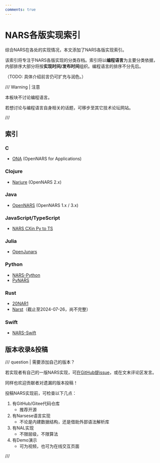 ```yaml
---
comments: true
---
```


# NARS各版实现索引

综合NARS在各处的实现情况，本文添加了NARS各版实现索引。

该索引将专注于NARS各版实现的分类存档。索引将以**编程语言**为主要分类依据，内部排序大部分将按**实现时间/发布时间**组织。编程语言的排序不分先后。

（TODO: 具体介绍前言仍可扩充与润色。）

/// Warning | 注意

本板块不讨论编程语言。

若想讨论与编程语言自身相关的话题，可移步至其它技术论坛网站。

///

## 索引

### C

- [ONA](ona "OpenNARS for Applications") (OpenNARS for Applications)

### Clojure

- [Narjure](narjure "OpenNARS 2.x") (OpenNARS 2.x)

### Java

- [OpenNARS](opennars "OpenNARS 1.x / 3.x") (OpenNARS 1.x / 3.x)

### JavaScript/TypeScript

- [NARS CXin Py to TS](nars_cxin_py_to_ts)

### Julia

- [OpenJunars](openjunars)

### Python

- [NARS-Python](nars_python)
- [PyNARS](pynars)

### Rust

- [20NAR1](20nar1)
- [Narst](narst)（截止至2024-07-26，尚不完整）

### Swift

- [NARS-Swift](nars_swift)

## 版本收录&投稿

/// question | 需要添加自己的版本？

若实现者有自己的一版NARS实现，可[在GitHub提issue](https://github.com/Hailaylin/agi-society-cn/issues/new)，或在文末评论区发言。

同样也欢迎贡献者对遗漏的版本投稿！

投稿NARS实现前，可检查以下几点：

1. 有GitHub/Gitee代码仓库
    - 推荐开源
2. 有Narsese语言实现
    - 不论是内建数据结构，还是借助外部语法解析库
3. 有NAL实现
    - 不限层级，不限算法
4. 有Demo演示
    - 可为视频，也可为在线交互页面

///

